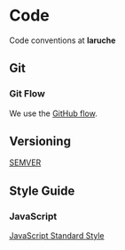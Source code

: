 # Code

Code conventions at **laruche**

## Git

### Git Flow

We use the [GitHub flow](https://guides.github.com/introduction/flow/).

## Versioning

[SEMVER](http://semver.org/)

## Style Guide

### JavaScript

[JavaScript Standard Style](http://standardjs.com/)
